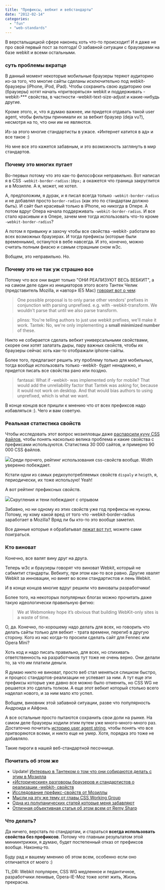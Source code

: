 ```yaml
---
title: "Префиксы, вебкит и вебстандарты"
date: "2012-02-14"
categories: 
  - "fun"
  - "web-standards"
---
```


В верстальщицкой сфере наконец хоть что-то происходит! И я даже не про свой первый пост за полгода! О забавной ситуации с браузерами на базе webkit и всеми остальными.

### суть проблемы вкратце

В данный момент некоторые мобильные браузеры теряют аудиторию из-за того, что многие сайты сделаны исключительно под webkit-браузеры (iPhone, iPod, iPad). Чтобы сохранить свою аудиторию они (браузеры) хотят начать «притворяться» webkit и поддерживать -webkit-\*\*\* свойства, в частности -webkit-text-size-adjust и какие-нибудь другие.

Кроме этого, и, что я думаю важнее, им придется отдавать такой user agent, чтобы фильтры принимали их за вебкит браузер (deja vu?), несмотря на то, что они им не являются.

Из-за этого многие стандартисты в ужасе. «Интернет катится в ад» и все такое :)

Но мне все это кажется забавным, и это возможность заглянуть в мир стандартов.

### Почему это многих пугает

Во-первых потому что это как-то философски неправильно. Вот написал я в CSS `-webkit-border-radius:10px;` а окажется что граница закруглится и в Мозилле. А я, может, не хотел.

А, предположим, я дурак, и я писал всегда только `-webkit-border-radius` и не добавлял просто `border-radius` (как это по стандартам должно быть). И сайт был красивый только в iPhone, но никогда в Опере. А потом вдруг Опера начала поддерживать `-webkit-border-radius`. И все стало красивым и в Опере, зачем мне тогда использовать что-то кроме `-webkit-border-radius`?

А потом я привыкну и захочу чтобы все свойства -webkit- работали во всех возможных браузерах. И тогда префиксы (которые были временными), останутся в вебе навсегда. И это, конечно, можно считать полным фиаско и самым страшным сном w3c.

Вобщем, это неправильно. Но.

### Почему это не так уж страшно все

Потому что все они видят только "ОНИ РЕАЛИЗУЮТ ВЕСЬ ВЕБКИТ", а на самом деле один из инициаторов этого всего Тантек Челик (представитель Mozilla, и «автор» IE5 Mac) [говорит вот о чем](http://lists.w3.org/Archives/Public/www-style/2012Feb/0313.html):

> One possible proposal is to only parse other vendors' prefixes in conjunction with parsing unprefixed. e.g. with -webkit-transform. We wouldn't parse that until we also parse transform.

> plinss: You're telling authors to just use webkit prefixes, we'll make it work. Tantek: No, we're only implementing a **small minimized number** of these.

Никто не собирается сделать вебкит универсальными свойствами, скорее они хотят залатать дыры, пару важных свойств, чтобы их браузеры сейчас хоть как-то отображали iphone-сайты.

Более того, предлагают решить эту проблему только для мобильных, тогда вообще использовать только -webkit- будет ненадежно, и придется писать все свойства рано или поздно.

> fantasai: What if -webkit- was implemented only for mobile? That would add the unreliability factor that Tantek was asking for, because it would not work on desktop. And that would bias authors to using unprefixed, which is what we want.

В конце концов все пришли к мнению что от всех префиксов надо избавляться :). Чего и вам советую.

### Реальная статистика свойств

Чтобы исследовать этот вопрос мозилловцы даже [распарсили кучу CSS файлов](https://bugzilla.mozilla.org/show_bug.cgi?id=708406), чтобы понять насколько велика проблема и какие свойства с префиксами используются. Статистика 30 000 сайтов, и примерно 90 000 CSS файлов.

![](http://i.imgur.com/9lpoO.png)Среди прочего, рейтинг использования css-свойств вообще. Width уверенно побеждает.

Кстати одни из самых редкоупотребляемых свойств `dispaly` и `heigth`, я, периодически, их тоже использую! Yeah!

А вот рейтинг префиксных свойств.

![](http://i.imgur.com/XCR5b.png)Скругления и тени побеждают с отрывом

Забавно, но ни одному из этих свойств уже год префиксы не нужны. Потому, ну кому какой вред от того что -webkit-border-radius заработает в Mozilla? Вряд ли бы кто-то это вообще заметил.

Все данные которые я обрабатывал [лежат вот тут](https://bug708406.bugzilla.mozilla.org/attachment.cgi?id=579830), можете сами поиграться.

### Кто виноват

Конечно, все валят вину друг на друга.

Теперь w3c и браузеры говорят что виноват Webkit, который не сабмитит стандарты. Вебкиту, при этом как-то все равно. Другие хвалят Webkit за инновации, но винят во всем стандартистов и лень Webkit.

И в конце концов многие вдруг решили что виноваты разработчики!

Более того, на некоторых популярных блогах можно прочитать даже такую идеологически правильную фигню:

> We at Webmonkey hope it’s obvious that building WebKit-only sites is a waste of time.

О, да. Конечно, по-хорошему надо делать для всех, но говорить что делать сайты только для вебкит - трата времени, перегиб в другую сторону. Кого из нас когда-то просили сделать сайт для Fennec или Opera Mini?

Хоть код и надо писать правильно, для всех, но спихивать ответственность на разработчиков тут тоже не очень верно. Они делали то, за что им платили деньги.

Я думаю никто не виноват, просто веб стал меняться слишком быстро, и процесс стандартов-реализации не успевает за ним. А тут еще эти префиксы которые уже давно все можно было отменить, но CSS WG не решается это сделать толком. А еще этот вебкит который столько всего наделал нового, и за ним мало кто успел.

Вобщем, виновник этой забавной ситуации, разве что популярность Андроида и Айфона.

А все остальные просто пытаются сохранить свои доли на рынке. На самом деле браузеры ходили этим путем уже много-много-много раз. Достаточно почитать [историю user agent string](http://webaim.org/blog/user-agent-string-history/), чтобы понять что все притворяются всеми, и никто еще не умер. Хотя, порядка это тоже не добавляло.

Такие пироги в нашей веб-стандартной песочнице.

### Почитать об этом же

- Update! [Интервью в Тантеком о том что они собираются делать с этим в Мозилла](http://www.alistapart.com/articles/the-vendor-prefix-predicament-alas-eric-meyer-interviews-tantek-celik/)
- [«Исторические» разговоры браузеров и стандартистов о реализации -webkit- свойств](http://lists.w3.org/Archives/Public/www-style/2012Feb/0313.html)
- [Исследование префикс-свойств от Мозиллы](https://bugzilla.mozilla.org/show_bug.cgi?id=708406)
- [Мысли на эту же тему от главы CSS Working Group](http://www.glazman.org/weblog/dotclear/index.php?)
- [Одна из полупанических статей которые меня забавляют](http://www.webmonkey.com/2012/02/webkit-isnt-breaking-the-web-you-are/)
- [Отличная объективная статья об этом всем от Remy Sharp](http://remysharp.com/2012/02/09/vendor-prefixes-about-to-go-south/)

### Что делать?

Да ничего, верстать по стандартам, и стараться **всегда использовать свойства без префиксов**. Потому что главным результатом этой миниинтрижки, я думаю, будет постепенный отказ от префиксов вообще. Наконец-то.

Буду рад и вашему мнению об этом всем, особенно если оно отличается от моего :)

TL;DR: Webkit популярен, CSS WG медленное и педантичное, разработчики ленивые, Opera-IE-Moz тоже хотят жить, Жизнь прекрасна.
